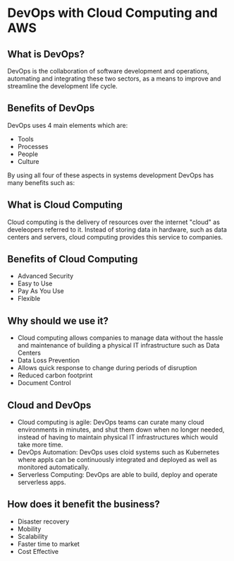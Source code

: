 # DevOps with Cloud Computing and AWS

## What is DevOps?

DevOps is the collaboration of software development and operations, automating and integrating these two sectors, as a means to improve and streamline the development life cycle. 

## Benefits of DevOps

DevOps uses 4 main elements which are: 
- Tools
- Processes
- People 
- Culture

By using all four of these aspects in systems development DevOps has many benefits such as:

## What is Cloud Computing

Cloud computing is the delivery of resources over the internet "cloud" as develeopers referred to it. Instead of storing data in hardware, such as data centers and servers, cloud computing provides this service to companies. 

## Benefits of Cloud Computing

- Advanced Security
- Easy to Use
- Pay As You Use
- Flexible 


## Why should we use it? 

- Cloud computing allows companies to manage data without the hassle and maintenance of building a physical IT infrastructure such as Data Centers
- Data Loss Prevention
- Allows quick response to change during periods of disruption
- Reduced carbon footprint
- Document Control

## Cloud and DevOps 

- Cloud computing is agile: DevOps teams can curate many cloud environments in minutes, and shut them down when no longer needed, instead of having to maintain physical IT infrastructures which would take more time.
- DevOps Automation: DevOps uses cloid systems such as Kubernetes where appls can be continuously integrated and deployed as well as monitored automatically.
- Serverless Computing: DevOps are able to build, deploy and operate serverless apps.

## How does it benefit the business?

- Disaster recovery
- Mobility
- Scalability
- Faster time to market
- Cost Effective
